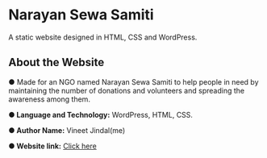 <h1>Narayan Sewa Samiti</h1>
A static website designed in HTML, CSS and WordPress.
<h2>About the Website</h2>
<p>● Made for an NGO named Narayan Sewa Samiti to help people in need by maintaining the number of donations and volunteers and spreading the awareness among them.</p>

<b>● Language and Technology:</b> WordPress, HTML, CSS.

<b>● Author Name:</b> Vineet Jindal(me)

<b>● Website link:</b> [Click here](https://nssngo.org.in/)


